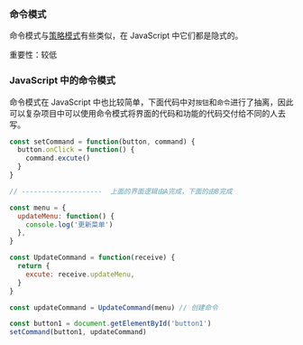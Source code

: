 ### 命令模式

命令模式与[策略模式](https://github.com/MuYunyun/blog/blob/master/Basic%20Skill/%E8%AE%BE%E8%AE%A1%E6%A8%A1%E5%BC%8F/%E7%AD%96%E7%95%A5%E6%A8%A1%E5%BC%8F.md)有些类似，在 JavaScript 中它们都是隐式的。

重要性：较低

### JavaScript 中的命令模式

命令模式在 JavaScript 中也比较简单，下面代码中对`按钮`和`命令`进行了抽离，因此可以复杂项目中可以使用命令模式将界面的代码和功能的代码交付给不同的人去写。

```js
const setCommand = function(button, command) {
  button.onClick = function() {
    command.excute()
  }
}

// --------------------  上面的界面逻辑由A完成，下面的由B完成

const menu = {
  updateMenu: function() {
    console.log('更新菜单')
  },
}

const UpdateCommand = function(receive) {
  return {
    excute: receive.updateMenu,
  }
}

const updateCommand = UpdateCommand(menu) // 创建命令

const button1 = document.getElementById('button1')
setCommand(button1, updateCommand)
```